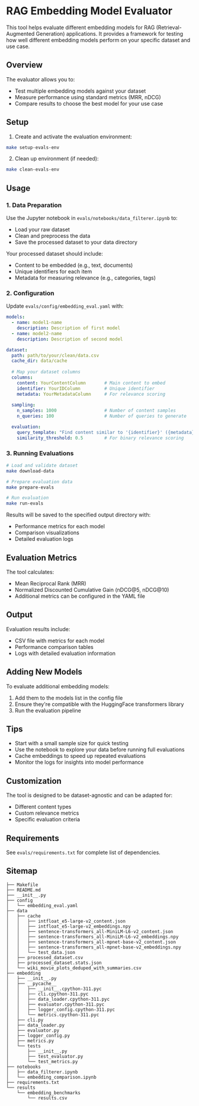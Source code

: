 
# RAG Embedding Model Evaluator

This tool helps evaluate different embedding models for RAG (Retrieval-Augmented Generation) applications. It provides a framework for testing how well different embedding models perform on your specific dataset and use case.

## Overview

The evaluator allows you to:
- Test multiple embedding models against your dataset
- Measure performance using standard metrics (MRR, nDCG)
- Compare results to choose the best model for your use case

## Setup

1. Create and activate the evaluation environment:
```bash
make setup-evals-env
```

2. Clean up environment (if needed):
```bash
make clean-evals-env
```

## Usage

### 1. Data Preparation

Use the Jupyter notebook in `evals/notebooks/data_filterer.ipynb` to:
- Load your raw dataset
- Clean and preprocess the data
- Save the processed dataset to your data directory

Your processed dataset should include:
- Content to be embedded (e.g., text, documents)
- Unique identifiers for each item
- Metadata for measuring relevance (e.g., categories, tags)

### 2. Configuration

Update `evals/config/embedding_eval.yaml` with:
```yaml
models:
  - name: model1-name
    description: Description of first model
  - name: model2-name
    description: Description of second model

dataset:
  path: path/to/your/clean/data.csv
  cache_dir: data/cache
  
  # Map your dataset columns
  columns:
    content: YourContentColumn       # Main content to embed
    identifier: YourIDColumn         # Unique identifier
    metadata: YourMetadataColumn     # For relevance scoring
    
  sampling:
    n_samples: 1000                  # Number of content samples
    n_queries: 100                   # Number of queries to generate

  evaluation:
    query_template: "Find content similar to '{identifier}' ({metadata})"
    similarity_threshold: 0.5        # For binary relevance scoring
```

### 3. Running Evaluations

```bash
# Load and validate dataset
make download-data

# Prepare evaluation data
make prepare-evals

# Run evaluation
make run-evals
```

Results will be saved to the specified output directory with:
- Performance metrics for each model
- Comparison visualizations
- Detailed evaluation logs

## Evaluation Metrics

The tool calculates:
- Mean Reciprocal Rank (MRR)
- Normalized Discounted Cumulative Gain (nDCG@5, nDCG@10)
- Additional metrics can be configured in the YAML file

## Output

Evaluation results include:
- CSV file with metrics for each model
- Performance comparison tables
- Logs with detailed evaluation information

## Adding New Models

To evaluate additional embedding models:
1. Add them to the models list in the config file
2. Ensure they're compatible with the HuggingFace transformers library
3. Run the evaluation pipeline

## Tips

- Start with a small sample size for quick testing
- Use the notebook to explore your data before running full evaluations
- Cache embeddings to speed up repeated evaluations
- Monitor the logs for insights into model performance

## Customization

The tool is designed to be dataset-agnostic and can be adapted for:
- Different content types
- Custom relevance metrics
- Specific evaluation criteria

## Requirements

See `evals/requirements.txt` for complete list of dependencies.


## Sitemap

```
├── Makefile
├── README.md
├── __init__.py
├── config
│   └── embedding_eval.yaml
├── data
│   ├── cache
│   │   ├── intfloat_e5-large-v2_content.json
│   │   ├── intfloat_e5-large-v2_embeddings.npy
│   │   ├── sentence-transformers_all-MiniLM-L6-v2_content.json
│   │   ├── sentence-transformers_all-MiniLM-L6-v2_embeddings.npy
│   │   ├── sentence-transformers_all-mpnet-base-v2_content.json
│   │   ├── sentence-transformers_all-mpnet-base-v2_embeddings.npy
│   │   └── test_data.json
│   ├── processed_dataset.csv
│   ├── processed_dataset.stats.json
│   └── wiki_movie_plots_deduped_with_summaries.csv
├── embedding
│   ├── __init__.py
│   ├── __pycache__
│   │   ├── __init__.cpython-311.pyc
│   │   ├── cli.cpython-311.pyc
│   │   ├── data_loader.cpython-311.pyc
│   │   ├── evaluator.cpython-311.pyc
│   │   ├── logger_config.cpython-311.pyc
│   │   └── metrics.cpython-311.pyc
│   ├── cli.py
│   ├── data_loader.py
│   ├── evaluator.py
│   ├── logger_config.py
│   ├── metrics.py
│   └── tests
│       ├── __init__.py
│       ├── test_evaluator.py
│       └── test_metrics.py
├── notebooks
│   ├── data_filterer.ipynb
│   └── embedding_comparison.ipynb
├── requirements.txt
└── results
    └── embedding_benchmarks
        └── results.csv
```